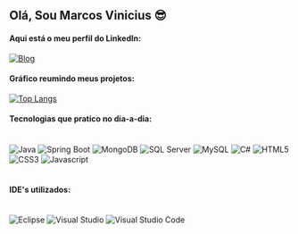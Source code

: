 ## Olá, Sou Marcos Vinicius 😎

#### Aqui está o meu perfil do LinkedIn:
[![Blog](https://img.shields.io/badge/LinkedIn-0077B5?style=for-the-badge&logo=linkedin&logoColor=white)](https://www.linkedin.com/in/marcos-vinicius-3029a8133/)

#### Gráfico reumindo meus projetos: 
[![Top Langs](https://github-readme-stats.vercel.app/api/top-langs/?username=Arantes68&layout=pie)](https://github.com/Arantes68/github-readme-stats)

#### Tecnologias que pratico no dia-a-dia: 

<div style="display: inline_block"><br/>
  <img align="center" alt="Java" src="https://img.shields.io/badge/Java-ED8B00?style=for-the-badge&logo=openjdk&logoColor=white" /> 
  <img align="center" alt="Spring Boot" src="https://img.shields.io/badge/Spring-6DB33F?style=for-the-badge&logo=spring&logoColor=white" /> 
  <img align="center" alt="MongoDB" src="https://img.shields.io/badge/MongoDB-4EA94B?style=for-the-badge&logo=mongodb&logoColor=white" /> 
  <img align="center" alt="SQL Server" src="https://img.shields.io/badge/Microsoft_SQL_Server-CC2927?style=for-the-badge&logo=microsoft-sql-server&logoColor=white" /> 
  <img align="center" alt="MySQL" src="https://img.shields.io/badge/MySQL-005C84?style=for-the-badge&logo=mysql&logoColor=white" /> 
  <img align="center" alt="C#" src="https://img.shields.io/badge/C%23-239120?style=for-the-badge&logo=c-sharp&logoColor=white" /> 
  <img align="center" alt="HTML5" src="https://img.shields.io/badge/HTML5-E34F26?style=for-the-badge&logo=html5&logoColor=white" />
  <img align="center" alt="CSS3" src="https://img.shields.io/badge/CSS3-1572B6?style=for-the-badge&logo=css3&logoColor=white" /> 
  <img align="center" alt="Javascript" src="https://img.shields.io/badge/JavaScript-323330?style=for-the-badge&logo=javascript&logoColor=F7DF1E" /> 
</div><br/>


#### IDE's utilizados: 

<div style="display: inline_block"><br/>
  <img align="center" alt="Eclipse" src="https://img.shields.io/badge/Eclipse-2C2255?style=for-the-badge&logo=eclipse&logoColor=white" /> 
  <img align="center" alt="Visual Studio" src="https://img.shields.io/badge/Visual_Studio-5C2D91?style=for-the-badge&logo=visual%20studio&logoColor=white" /> 
  <img align="center" alt="Visual Studio Code" src="https://img.shields.io/badge/Visual_Studio_Code-0078D4?style=for-the-badge&logo=visual%20studio%20code&logoColor=white" /> 
</div><br/> 
